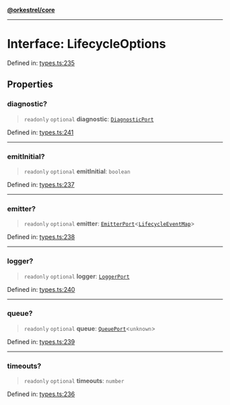 [**@orkestrel/core**](../index.md)

***

# Interface: LifecycleOptions

Defined in: [types.ts:235](https://github.com/orkestrel/core/blob/ccb170966790f428093f11a71a5646a6e842dbf9/src/types.ts#L235)

## Properties

### diagnostic?

> `readonly` `optional` **diagnostic**: [`DiagnosticPort`](DiagnosticPort.md)

Defined in: [types.ts:241](https://github.com/orkestrel/core/blob/ccb170966790f428093f11a71a5646a6e842dbf9/src/types.ts#L241)

***

### emitInitial?

> `readonly` `optional` **emitInitial**: `boolean`

Defined in: [types.ts:237](https://github.com/orkestrel/core/blob/ccb170966790f428093f11a71a5646a6e842dbf9/src/types.ts#L237)

***

### emitter?

> `readonly` `optional` **emitter**: [`EmitterPort`](EmitterPort.md)\<[`LifecycleEventMap`](../type-aliases/LifecycleEventMap.md)\>

Defined in: [types.ts:238](https://github.com/orkestrel/core/blob/ccb170966790f428093f11a71a5646a6e842dbf9/src/types.ts#L238)

***

### logger?

> `readonly` `optional` **logger**: [`LoggerPort`](LoggerPort.md)

Defined in: [types.ts:240](https://github.com/orkestrel/core/blob/ccb170966790f428093f11a71a5646a6e842dbf9/src/types.ts#L240)

***

### queue?

> `readonly` `optional` **queue**: [`QueuePort`](QueuePort.md)\<`unknown`\>

Defined in: [types.ts:239](https://github.com/orkestrel/core/blob/ccb170966790f428093f11a71a5646a6e842dbf9/src/types.ts#L239)

***

### timeouts?

> `readonly` `optional` **timeouts**: `number`

Defined in: [types.ts:236](https://github.com/orkestrel/core/blob/ccb170966790f428093f11a71a5646a6e842dbf9/src/types.ts#L236)
